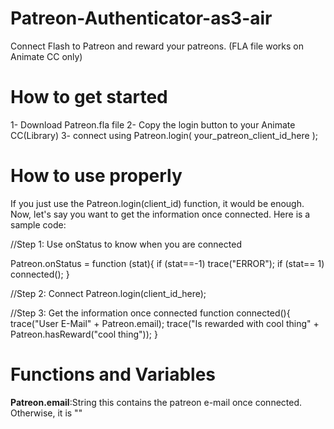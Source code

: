 # Patreon-Authenticator-as3-air
Connect Flash to Patreon and reward your patreons.
(FLA file works on Animate CC only)

# How to get started
1- Download Patreon.fla file
2- Copy the login button to your Animate CC(Library)
3- connect using Patreon.login( your_patreon_client_id_here );

# How to use properly
If you just use the Patreon.login(client_id) function, it would be enough.
Now, let's say you want to get the information once connected. Here is a sample code:

//Step 1: Use onStatus to know when you are connected

Patreon.onStatus = function (stat){
  if (stat==-1) trace("ERROR");
  if (stat== 1) connected();
}

//Step 2: Connect
Patreon.login(client_id_here);

//Step 3: Get the information once connected
function connected(){
  trace("User E-Mail"   +  Patreon.email);
  trace("Is rewarded with cool thing" + Patreon.hasReward("cool thing"));
}

# Functions and Variables
<b>Patreon.email</b>:String this contains the patreon e-mail once connected. Otherwise, it is ""
